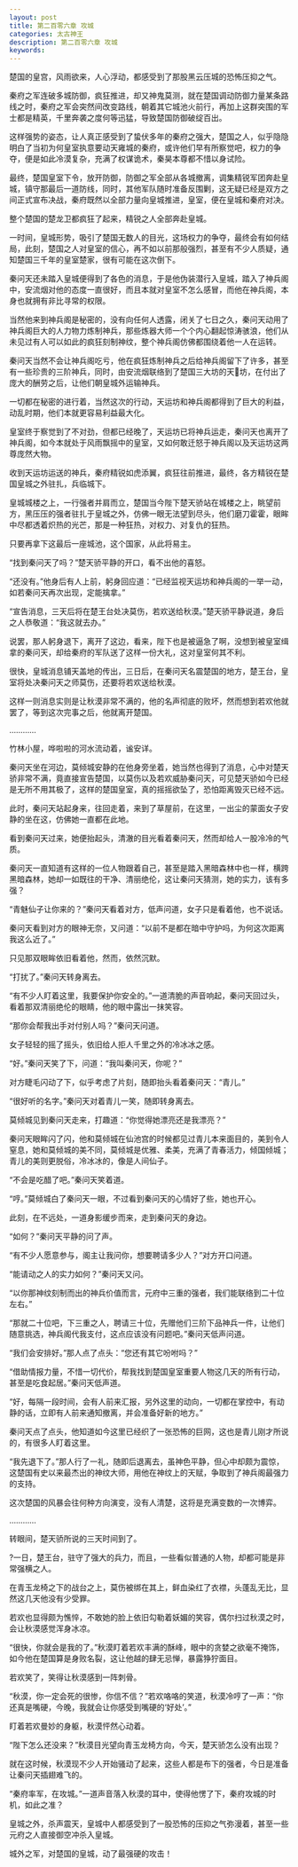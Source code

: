```yaml
---
layout: post
title: 第二百零六章 攻城
categories: 太古神王
description: 第二百零六章 攻城
keywords:
---
```


楚国的皇宫，风雨欲来，人心浮动，都感受到了那股黑云压城的恐怖压抑之气。

秦府之军连破多城防御，疯狂推进，却又神鬼莫测，就在楚国调动防御力量某条路线之时，秦府之军会突然间改变路线，朝着其它城池火前行，再加上这群突围的军士都是精英，千里奔袭之度何等迅猛，导致楚国防御破绽百出。

这样强势的姿态，让人真正感受到了蛰伏多年的秦府之强大，楚国之人，似乎隐隐明白了当初为何皇室执意要动天雍城的秦府，或许他们早有所察觉吧，权力的争夺，便是如此冷漠复杂，充满了权谋诡术，秦昊本尊都不惜以身试险。

最终，楚国皇室下令，放开防御，防御之军全部从各城撤离，调集精锐军团奔赴皇城，镇守那最后一道防线，同时，其他军队随时准备反围剿，这无疑已经是双方之间正式宣布决战，秦府既然以全部力量向皇城推进，皇室，便在皇城和秦府对决。

整个楚国的楚龙卫都疯狂了起来，精锐之人全部奔赴皇城。

一时间，皇城形势，吸引了楚国无数人的目光，这场权力的争夺，最终会有如何结局，此刻，楚国之人对皇室的信心，再不如以前那般强烈，甚至有不少人质疑，通知楚国三千年的皇室楚家，很有可能在这次倒下。

秦问天还未踏入皇城便得到了各色的消息，于是他伪装潜行入皇城，踏入了神兵阁中，安流烟对他的态度一直很好，而且本就对皇室不怎么感冒，而他在神兵阁，本身也就拥有非比寻常的权限。

当然他来到神兵阁是秘密的，没有向任何人透露，闭关了七日之久，秦问天动用了神兵阁巨大的人力物力炼制神兵，那些炼器大师一个个内心翻起惊涛骇浪，他们从未见过有人可以如此的疯狂刻制神纹，整个神兵阁仿佛都围绕着他一人在运转。

秦问天当然不会让神兵阁吃亏，他在疯狂炼制神兵之后给神兵阁留下了许多，甚至有一些珍贵的三阶神兵，同时，由安流烟联络到了楚国三大坊的天坊，在付出了庞大的酬劳之后，让他们朝皇城外运输神兵。

一切都在秘密的进行着，当然这次的行动，天运坊和神兵阁都得到了巨大的利益，动乱时期，他们本就更容易利益最大化。

皇室终于察觉到了不对劲，但都已经晚了，天运坊已将神兵运走，秦问天也离开了神兵阁，如今本就处于风雨飘摇中的皇室，又如何敢迁怒于神兵阁以及天运坊这两尊庞然大物。

收到天运坊运送的神兵，秦府精锐如虎添翼，疯狂往前推进，最终，各方精锐在楚国皇城之外驻扎，兵临城下。

皇城城楼之上，一行强者并肩而立，楚国当今陛下楚天骄站在城楼之上，眺望前方，黑压压的强者驻扎于皇城之外，仿佛一眼无法望到尽头，他们磨刀霍霍，眼眸中尽都透着炽热的光芒，那是一种狂热，对权力、对复仇的狂热。

只要再拿下这最后一座城池，这个国家，从此将易主。

“找到秦问天了吗？”楚天骄平静的开口，看不出他的喜怒。

“还没有。”他身后有人上前，躬身回应道：“已经监视天运坊和神兵阁的一举一动，如若秦问天再次出现，定能擒拿。”

“宣告消息，三天后将在楚王台处决莫伤，若欢送给秋漠。”楚天骄平静说道，身后之人恭敬道：“我这就去办。”

说罢，那人躬身退下，离开了这边，看来，陛下也是被逼急了啊，没想到被皇室缉拿的秦问天，却给秦府的军队送了这样一份大礼，这对皇室何其不利。

很快，皇城消息铺天盖地的传出，三日后，在秦问天名震楚国的地方，楚王台，皇室将处决秦问天之师莫伤，还要将若欢送给秋漠。

这样一则消息实则是让秋漠非常不满的，他的名声彻底的败坏，然而想到若欢他就罢了，等到这次完事之后，他就离开楚国。

…………

竹林小屋，哗啦啦的河水流动着，谧安详。

秦问天坐在河边，莫倾城安静的在他身旁坐着，她当然也得到了消息，心中对楚天骄非常不满，竟直接宣告楚国，以莫伤以及若欢威胁秦问天，可见楚天骄如今已经是无所不用其极了，这样的楚国皇室，真的摇摇欲坠了，恐怕距离毁灭已经不远。

此时，秦问天站起身来，往回走着，来到了草屋前，在这里，一出尘的蒙面女子安静的坐在这，仿佛她一直都在此地。

看到秦问天过来，她便抬起头，清澈的目光看着秦问天，然而却给人一股冷冷的气质。

秦问天一直知道有这样的一位人物跟着自己，甚至是踏入黑暗森林中也一样，横跨黑暗森林，她却一如既往的干净、清丽绝伦，这让秦问天猜测，她的实力，该有多强？

“青魅仙子让你来的？”秦问天看着对方，低声问道，女子只是看着他，也不说话。

秦问天看到对方的眼神无奈，又问道：“以前不是都在暗中守护吗，为何这次距离我这么近了。”

只见那双眼眸依旧看着他，然而，依然沉默。

“打扰了。”秦问天转身离去。

“有不少人盯着这里，我要保护你安全的。”一道清脆的声音响起，秦问天回过头，看着那双清丽绝伦的眼睛，他的眼中露出一抹笑容。

“那你会帮我出手对付别人吗？”秦问天问道。

女子轻轻的摇了摇头，依旧给人拒人千里之外的冷冰冰之感。

“好。”秦问天笑了下，问道：“我叫秦问天，你呢？”

对方睫毛闪动了下，似乎考虑了片刻，随即抬头看着秦问天：“青儿。”

“很好听的名字。”秦问天对着青儿一笑，随即转身离去。

莫倾城见到秦问天走来，打趣道：“你觉得她漂亮还是我漂亮？”

秦问天眼眸闪了闪，他和莫倾城在仙池宫的时候都见过青儿本来面目的，美到令人窒息，她和莫倾城的美不同，莫倾城是优雅、柔美，充满了青春活力，倾国倾城；青儿的美则更脱俗，冷冰冰的，像是人间仙子。

“不会是吃醋了吧。”秦问天笑着道。

“哼。”莫倾城白了秦问天一眼，不过看到秦问天的心情好了些，她也开心。

此刻，在不远处，一道身影缓步而来，走到秦问天的身边。

“如何？”秦问天平静的问了声。

“有不少人愿意参与，阁主让我问你，想要聘请多少人？”对方开口问道。

“能请动之人的实力如何？”秦问天又问。

“以你那神纹刻制而出的神兵价值而言，元府中三重的强者，我们能联络到二十位左右。”

“那就二十位吧，下三重之人，聘请三十位，先赠他们三阶下品神兵一件，让他们随意挑选，神兵阁代我支付，这点应该没有问题吧。”秦问天低声问道。

“我们会安排好。”那人点了点头：“您还有其它吩咐吗？”

“借助情报力量，不惜一切代价，帮我找到楚国皇室重要人物这几天的所有行动，甚至是吃食起居。”秦问天低声道。

“好，每隔一段时间，会有人前来汇报，另外这里的动向，一切都在掌控中，有动静的话，立即有人前来通知撤离，并会准备好新的地方。”

秦问天点了点头，他知道如今这里已经织了一张恐怖的巨网，这也是青儿刚才所说的，有很多人盯着这里。

“我先退下了。”那人行了一礼，随即后退离去，虽神色平静，但心中却颇为震惊，这楚国有史以来最杰出的神纹大师，用他在神纹上的天赋，争取到了神兵阁最强力的支持。

这次楚国的风暴会往何种方向演变，没有人清楚，这将是充满变数的一次博弈。

…………

转眼间，楚天骄所说的三天时间到了。

?一日，楚王台，驻守了强大的兵力，而且，一些看似普通的人物，却都可能是非常强横之人。

在青玉龙椅之下的战台之上，莫伤被绑在其上，鲜血染红了衣襟，头蓬乱无比，显然这几天他没有少受罪。

若欢也显得颇为憔悴，不敢她的脸上依旧勾勒着妖媚的笑容，偶尔扫过秋漠之时，会让秋漠感觉浑身冰凉。

“很快，你就会是我的了。”秋漠盯着若欢丰满的酥峰，眼中的贪婪之欲毫不掩饰，如今他在楚国算是身败名裂，这让他越的肆无忌惮，暴露狰狞面目。

若欢笑了，笑得让秋漠感到一阵刺骨。

“秋漠，你一定会死的很惨，你信不信？”若欢咯咯的笑道，秋漠冷哼了一声：“你还真是嘴硬，今晚，我就会让你感受到嘴硬的‘好处’。”

盯着若欢曼妙的身躯，秋漠怦然心动着。

“陛下怎么还没来？”秋漠目光望向青玉龙椅方向，今天，楚天骄怎么没有出现？

就在这时候，秋漠现不少人开始骚动了起来，这些人都是布下的强者，今日是准备让秦问天插翅难飞的。

“秦府率军，在攻城。”一道声音落入秋漠的耳中，使得他愣了下，秦府攻城的时机，如此之准？

皇城之外，杀声震天，皇城中人都感受到了一股恐怖的压抑之气弥漫着，甚至一些元府之人直接御空冲杀入皇城。

城外之军，对楚国的皇城，动了最强硬的攻击！
